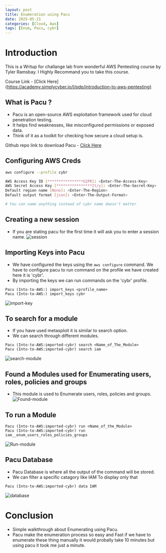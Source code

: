 ```yaml
---
layout: post
title: Enumeration using Pacu
date: 2025-05-21
categories: [Cloud, Aws]
tags: [Enum, Pacu, cybr]
---
```

# Introduction

This is a Writup for challange lab from wonderful AWS Pentesting course by Tyler Ramsbay. I Highly Recommand you to take this course.

Course Link - [Click Here]{https://academy.simplycyber.io/l/pdp/introduction-to-aws-pentesting}

## What is Pacu ?
- Pacu is an open-source AWS exploitation framework used for cloud penetration testing.
- It helps find weaknesses, like misconfigured permissions or exposed data. 
- Think of it as a toolkit for checking how secure a cloud setup is.

Github repo link to download Pacu - [Click Here](https://github.com/RhinoSecurityLabs/pacu)

## Configuring AWS Creds 

```bash
aws configure --profile cybr

AWS Access Key ID [****************U2PR]: <Enter-The-Access-Key>
AWS Secret Access Key [****************It/y]: <Enter-The-Secret-Key>
Default region name [None]: <Enter-The-Region>
Default output format [json]: <Enter-The-Output-Format>

# You can name anything instead of cybr name doesn't matter
```

## Creating a new session 

- If you are stating pacu for the first time it will ask you to enter a session name.
![session](https://c00lrabbit.github.io/assets/Images/Aws-enum-chal1/session.png)

## Importing Keys into Pacu

- We have configured the keys using the `aws configure` command. We have to configure pacu to run command on the profile we have created here it is 'cybr'.
- By importing the keys we can run commands on the 'cybr' profile.

```
Pacu (Into-to-AWS:) import_keys <profile_name>
Pacu (Into-to-AWS:) import_keys cybr
```

![import-key](https://c00lrabbit.github.io/assets/Images/Aws-enum-chal1/import-key.png)

## To search for a module

- If you have used metasploit it is similar to search option.
- We can search through different modules.
```
Pacu (Into-to-AWS:imported-cybr) search <Name_of_The_Module>
Pacu (Into-to-AWS:imported-cybr) search iam
```
![search-module](https://c00lrabbit.github.io/assets/Images/Aws-enum-chal1/search-module.png)

## Found a Modules used for Enumerating users, roles, policies and groups

- This module is used to Enumerate users, roles, policies and groups.
![Found-module](https://c00lrabbit.github.io/assets/Images/Aws-enum-chal1/Found-module.png)

## To run a Module
```
Pacu (Into-to-AWS:imported-cybr) run <Name_of_the_Module>
Pacu (Into-to-AWS:imported-cybr) run iam__enum_users_roles_policies_groups
```

![Run-module](https://c00lrabbit.github.io/assets/Images/Aws-enum-chal1/run-module.png)

## Pacu Database
- Pacu Database is where all the output of the command will be stored.
- We can filter a specific catagory like IAM To display only that

```
Pacu (Into-to-AWS:imported-cybr) data IAM
```
![database](https://c00lrabbit.github.io/assets/Images/Aws-enum-chal1/Database.png)

# Conclusion
- Simple walkthrough about Enumerating using Pacu. 
- Pacu make the enumeration process so easy and Fast if we have to enumerate these thing manually it would probally take 10 minutes but using pacu it took me just a minute.